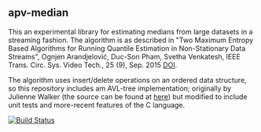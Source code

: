 apv-median
----------

This an experimental library for estimating medians from large
datasets in a streaming fashion.  The algorithm is as described
in "Two Maximum Entropy Based Algorithms for Running Quantile
Estimation in Non-Stationary Data Streams", Ognjen Arandjelović,
Duc-Son Pham, Svetha Venkatesh,  IEEE Trans. Circ. Sys. Video
Tech., 25 (9), Sep. 2015
[DOI](https://doi.org/10.1109/TCSVT.2014.2376137).

The algorithm uses insert/delete operations on an ordered data
structure, so this repository includes am AVL-tree implementation;
originally by Julienne Walker (the source can be found at
[here](http://www.eternallyconfuzzled.com/libs/jsw_avltree.zip))
but modified to include unit tests and more-recent features of
the C language.

[![Build Status](https://ci.dressipi.com:3001/buildStatus/icon?job=apv-median)](https://ci.dressipi.com:3001/job/apv-median)
